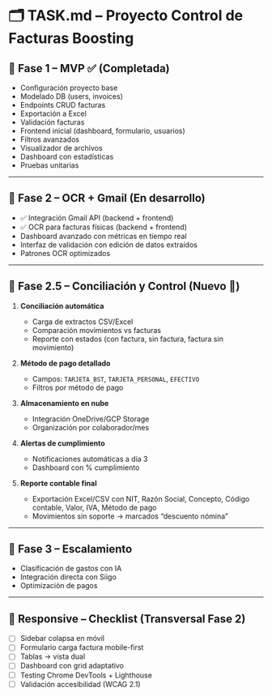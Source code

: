 # 🗂 TASK.md – Proyecto Control de Facturas Boosting  

## 📌 Fase 1 – MVP ✅ (Completada)  
- Configuración proyecto base  
- Modelado DB (users, invoices)  
- Endpoints CRUD facturas  
- Exportación a Excel  
- Validación facturas  
- Frontend inicial (dashboard, formulario, usuarios)  
- Filtros avanzados  
- Visualizador de archivos  
- Dashboard con estadísticas  
- Pruebas unitarias  

---

## 📌 Fase 2 – OCR + Gmail (En desarrollo)  
- ✅ Integración Gmail API (backend + frontend)  
- ✅ OCR para facturas físicas (backend + frontend)  
- Dashboard avanzado con métricas en tiempo real  
- Interfaz de validación con edición de datos extraídos  
- Patrones OCR optimizados  

---

## 📌 Fase 2.5 – Conciliación y Control (Nuevo 🚀)  
1. **Conciliación automática**  
   - Carga de extractos CSV/Excel  
   - Comparación movimientos vs facturas  
   - Reporte con estados (con factura, sin factura, factura sin movimiento)  

2. **Método de pago detallado**  
   - Campos: `TARJETA_BST`, `TARJETA_PERSONAL`, `EFECTIVO`  
   - Filtros por método de pago  

3. **Almacenamiento en nube**  
   - Integración OneDrive/GCP Storage  
   - Organización por colaborador/mes  

4. **Alertas de cumplimiento**  
   - Notificaciones automáticas a día 3  
   - Dashboard con % cumplimiento  

5. **Reporte contable final**  
   - Exportación Excel/CSV con NIT, Razón Social, Concepto, Código contable, Valor, IVA, Método de pago  
   - Movimientos sin soporte → marcados “descuento nómina”  

---

## 📌 Fase 3 – Escalamiento  
- Clasificación de gastos con IA  
- Integración directa con Siigo  
- Optimización de pagos  

---

## 📌 Responsive – Checklist (Transversal Fase 2)  
- [ ] Sidebar colapsa en móvil  
- [ ] Formulario carga factura mobile-first  
- [ ] Tablas → vista dual  
- [ ] Dashboard con grid adaptativo  
- [ ] Testing Chrome DevTools + Lighthouse  
- [ ] Validación accesibilidad (WCAG 2.1)  

